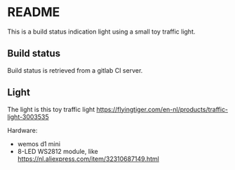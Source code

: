 # README

This is a build status indication light using a small toy traffic light.

## Build status
Build status is retrieved from a gitlab CI server.

## Light
The light is this toy traffic light
https://flyingtiger.com/en-nl/products/traffic-light-3003535

Hardware:
* wemos d1 mini
* 8-LED WS2812 module, like https://nl.aliexpress.com/item/32310687149.html


